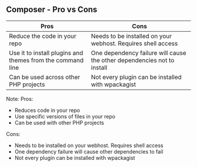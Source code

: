 ## Composer - Pro vs Cons

| Pros          | Cons                |
| ---------------- | -------------------------- |
| Reduce the code in your repo | Needs to be installed on your webhost. Requires shell access  |
| Use it to install plugins and themes from the command line | One dependency failure will cause the other dependencies not to install |
| Can be used across other PHP projects  | Not every plugin can be installed with wpackagist |

Note:
Pros:
- Reduces code in your repo
- Use specific versions of files in your repo
- Can be used with other PHP projects

Cons:
- Needs to be installed on your webhost. Requires shell access
- One dependency failure will cause other dependencies to fail
- Not every plugin can be installed with wpackagist